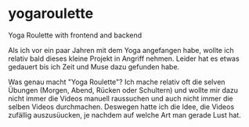 # yogaroulette
Yoga Roulette with frontend and backend

Als ich vor ein paar Jahren mit dem Yoga angefangen habe, wollte ich relativ bald dieses kleine Projekt in Angriff nehmen. Leider hat es etwas gedauert bis ich Zeit und Muse dazu gefunden habe.

Was genau macht "Yoga Roulette"?
Ich mache relativ oft die selven Übungen (Morgen, Abend, Rücken oder Schultern) und wollte mir dazu nicht immer die Videos manuell raussuchen und auch nicht immer die selben Videos durchmachen. Deswegen hatte ich die Idee, die Videos zufällig auszusüucken, je nachdem auf welche Art man gerade Lust hat.
